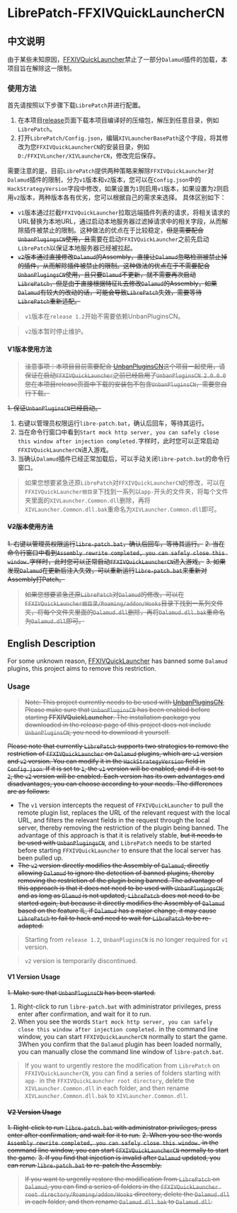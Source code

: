 # LibrePatch-FFXIVQuickLauncherCN
## 中文说明
由于某些未知原因，[FFXIVQuickLauncher](https://github.com/ottercorp/FFXIVQuickLauncher)禁止了一部分`Dalamud`插件的加载，本项目旨在解除这一限制。

### 使用方法
首先请按照以下步骤下载`LibrePatch`并进行配置。
1. 在本项目[release](https://github.com/yuwenhuisama/LibrePatch-FFXIVQuickLauncherCN/releases)页面下载本项目编译好的压缩包，解压到任意目录，例如`LibrePatch`。
2. 打开`LibrePatch/Config.json`，编辑`XIVLauncherBasePath`这个字段，将其修改为您`FFXIVQuickLauncherCN`的安装目录，例如`D:/FFXIVLuncher/XIVLauncherCN`，修改完后保存。

需要注意的是，目前`LibrePatch`提供两种策略来解除`FFXIVQuickLauncher`对`Dalamud`插件的限制，分为`v1`版本和`v2`版本，您可以在`Config.json`中的`HackStrategyVersion`字段中修改，如果设置为`1`则启用`v1`版本，如果设置为`2`则启用`v2`版本，两种版本各有优劣，您可以根据自己的需求来选择。
具体区别如下：
- `v1`版本通过拦截`FFXIVQuickLauncher`拉取远端插件列表的请求，将相关请求的URL替换为本地URL，通过启动本地服务器过滤掉请求中的相关字段，从而解除插件被禁止的限制。这种做法的优点在于比较稳定，~~但是需要配合`UnbanPlugingsCN`使用，且~~需要在启动`FFXIVQuickLauncher`之前先启动`LibrePatch`以保证本地服务器已经被拉起。
- ~~`v2`版本通过直接修改`Dalamud`的Assembly，直接让`Dalamud`忽略检测被禁止掉的插件，从而解除插件被禁止的限制。这种做法的优点在于不需要配合`UnbanPlugingsCN`使用，且只要`Dlamud`不更新，就不需要再次启动`LibrePatch`，但是由于直接根据特征IL去修改`Dalamud`的Assembly，如果`Dalamud`有较大的改动的话，可能会导致`LibrePatch`失效，需要等待`LibrePatch`重新适配。~~

> `v1`版本在`release 1.2`开始不需要依赖UnbanPluginsCN。

> `v2`版本暂时停止维护。

#### V1版本使用方法
> ~~注意事项：本项目目前需要配合 [UnbanPluginsCN](https://github.com/NightmareXIV/UnbanPluginsCN)这个项目一起使用，请保证在启动`FFXIVQuickLauncher`之前已经启用了`UnbanPluginsCN 2.0.0.0`~~
> ~~您在本项目release页面中下载的安装包不包含`UnbanPluginsCN`，需要您自行下载。~~

~~1. 保证`UnbanPluginsCN`已经启动。~~
1. 右键以管理员权限运行`libre-patch.bat`，确认后回车，等待其运行。
2. 当在命令行窗口中看到`Start mock http server, you can safely close this window after injection completed.`字样时，此时您可以正常启动`FFXIVQuickLauncherCN`进入游戏。
3. 当确认`Dalamud`插件已经正常加载后，可以手动关闭`libre-patch.bat`的命令行窗口。

> 如果您想要紧急还原`LibrePatch`对`FFXIVQuickLauncherCN`的修改，可以在`FFXIVQuickLauncher根目录`下找到一系列以`app-`开头的文件夹，将每个文件夹里面的`XIVLauncher.Common.dll`删除，再将`XIVLauncher.Common.dll.bak`重命名为`XIVLauncher.Common.dll`即可。

#### ~~V2版本使用方法~~
~~1. 右键以管理员权限运行`libre-patch.bat`，确认后回车，等待其运行。~~
~~2. 当在命令行窗口中看到`Assembly rewrite completed, you can safely close this window.`字样时，此时您可以正常启动`FFXIVQuickLauncherCN`进入游戏。~~
~~3. 如果发现`Dalamud`在更新后注入失效，可以重新运行`libre-patch.bat`来重新对Assembly打Patch。~~

> ~~如果您想要紧急还原`LibrePatch`对`Dalamud`的修改，可以在`FFXIVQuickLauncher根目录/Roaming/addon/Hooks`目录下找到一系列文件夹，将每个文件夹里面的`Dalamud.dll`删除，再将`Dalamud.dll.bak`重命名为`Dalamud.dll`即可。~~

## English Description
For some unknown reason, [FFXIVQuickLauncher](https://github.com/ottercorp/FFXIVQuickLauncher) has banned some `Dalamud` plugins, this project aims to remove this restriction.

### Usage
> ~~Note: This project currently needs to be used with [UnbanPluginsCN](https://github.com/NightmareXIV/UnbanPluginsCN), Please make sure that `UnbanPluginsCN` has been enabled before starting **FFXIVQuickLauncher**.
> The installation package you downloaded in the release page of this project does not include `UnbanPluginsCN`, you need to download it yourself.~~

~~Please note that currently `LibrePatch` supports two strategies to remove the restriction of `FFXIVQuickLauncher` on `Dalamud` plugins, which are `v1` version and `v2` version. You can modify it in the `HackStrategyVersion` field in `Config.json`. If it is set to `1`, the `v1` version will be enabled, and if it is set to `2`, the `v2` version will be enabled. Each version has its own advantages and disadvantages, you can choose according to your needs. The differences are as follows:~~
- The `v1` version intercepts the request of `FFXIVQuickLauncher` to pull the remote plugin list, replaces the URL of the relevant request with the local URL, and filters the relevant fields in the request through the local server, thereby removing the restriction of the plugin being banned. The advantage of this approach is that it is relatively stable, ~~but it needs to be used with `UnbanPlugingsCN`~~, and `LibrePatch` needs to be started before starting `FFXIVQuickLauncher` to ensure that the local server has been pulled up.
- ~~The `v2` version directly modifies the Assembly of `Dalamud`, directly allowing `Dalamud` to ignore the detection of banned plugins, thereby removing the restriction of the plugin being banned. The advantage of this approach is that it does not need to be used with `UnbanPlugingsCN`, and as long as `Dlamud` is not updated, `LibrePatch` does not need to be started again, but because it directly modifies the Assembly of `Dalamud` based on the feature IL, if `Dalamud` has a major change, it may cause `LibrePatch` to fail to hack and need to wait for `LibrePatch` to be re-adapted.~~

> Starting from `release 1.2`, `UnbanPluginsCN` is no longer required for `v1` version.

> `v2` version is temporarily discontinued.

#### V1 Version Usage
~~1. Make sure that `UnbanPluginsCN` has been started.~~
1. Right-click to run `libre-patch.bat` with administrator privileges, press enter after confirmation, and wait for it to run.
2. When you see the words `Start mock http server, you can safely close this window after injection completed.` in the command line window, you can start `FFXIVQuickLauncherCN` normally to start the game.
3When you confirm that the `Dalamud` plugin has been loaded normally, you can manually close the command line window of `libre-patch.bat`.

> If you want to urgently restore the modification from `LibrePatch` on `FFXIVQuickLauncherCN`, you can find a series of folders starting with `app-` in the `FFXIVQuickLauncher root directory`, delete the `XIVLauncher.Common.dll` in each folder, and then rename `XIVLauncher.Common.dll.bak` to `XIVLauncher.Common.dll`.

#### ~~V2 Version Usage~~
~~1. Right-click to run `libre-patch.bat` with administrator privileges, press enter after confirmation, and wait for it to run.~~
~~2. When you see the words `Assembly rewrite completed, you can safely close this window.` in the command line window, you can start `FFXIVQuickLauncherCN` normally to start the game.~~
~~3. If you find that injection is invalid after `Dalamud` updated, you can rerun `libre-patch.bat` to re-patch the Assembly.~~

> ~~If you want to urgently restore the modification from `LibrePatch` on `Dalamud`, you can find a series of folders in the `FFXIVQuickLauncher root directory/Roaming/addon/Hooks` directory, delete the `Dalamud.dll` in each folder, and then rename `Dalamud.dll.bak` to `Dalamud.dll`.~~